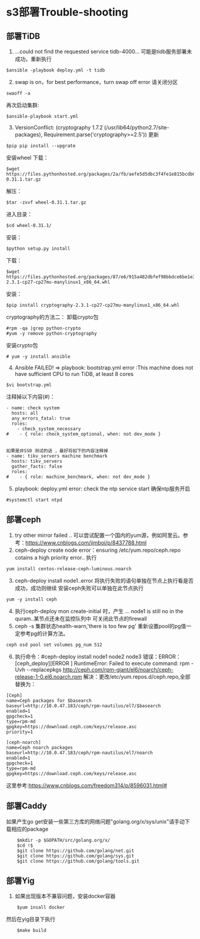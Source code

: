 # s3部署Trouble-shooting
## 部署TiDB
1. ...could not find the requested service tidb-4000...
可能是tidb服务部署未成功，重新执行
```
$ansible -playbook deploy.yml -t tidb
```
2. swap is on，for best performance，turn swap off error
请关闭分区
```
swaoff -a
```
再次启动集群:
```
$ansible-playbook start.yml
```
3. VersionConflict: (cryptography 1.7.2 (/usr/lib64/python2.7/site-packages), Requirement.parse('cryptography>=2.5'))
   更新
```
$pip pip install --upgrate
```
安装wheel
下载：
```
$wget https://files.pythonhosted.org/packages/2a/fb/aefe5d5dbc3f4fe1e815bcdb05cbaab19744d201bbc9b59cfa06ec7fc789/wheel-0.31.1.tar.gz
```
解压：
```
$tar -zxvf wheel-0.31.1.tar.gz
```
进入目录：
```
$cd wheel-0.31.1/
```
安装：
```
$python setup.py install
```
下载：
```
$wget https://files.pythonhosted.org/packages/87/e6/915a482dbfef98bbdce6be1e31825f591fc67038d4ee09864c1d2c3db371/cryptography-2.3.1-cp27-cp27mu-manylinux1_x86_64.whl
```
安装：
```
$pip install cryptography-2.3.1-cp27-cp27mu-manylinux1_x86_64.whl
```
cryptography的方法二： 
卸载crypto包
```
#rpm -qa |grep python-crypto
#yum -y remove python-cryptography
```
安装crypto包
```
# yum -y install ansible
```
4. Ansible FAILED! => playbook: bootstrap.yml error :This machine does not have sufficient CPU to run TiDB, at least 8 cores
```
$vi bootstrap.yml
```
注释掉以下内容(#)：
```
- name: check system
  hosts: all
  any_errors_fatal: true
  roles:
    - check_system_necessary
#    - { role: check_system_optional, when: not dev_mode }


如果是非SSD 测试的话 ，最好将如下的内容注释掉 
- name: tikv_servers machine benchmark
  hosts: tikv_servers
  gather_facts: false
  roles:
#    - { role: machine_benchmark, when: not dev_mode }
```
5. playbook: deploy.yml error: check the ntp service start
确保ntp服务开启
```
#systemctl start ntpd
```
## 部署ceph
1. try other mirror failed ..
可以尝试配置一个国内的yum源，例如阿里云。参考：https://www.cnblogs.com/jimboi/p/8437788.html
2. ceph-deploy create node error：ensuring /etc/yum.repo/ceph.repo cotains a high priority error..
执行
```
yum install centos-release-ceph-luminous.noarch
```
3. ceph-deploy install node1..error 
将执行失败的语句单独在节点上执行看是否成功，成功则继续
安装ceph失败可以单独在此节点执行
```
yum -y install ceph
```
4. 执行ceph-deploy mon create-initial 时，产生 ... node1 is still no in the quram..某节点还未在监控队列中
可关闭此节点的firewall
5. ceph -s 集群状态health-warn,'there is too few pg'
重新设置pool的pg值一定参考pg的计算方法。
```
ceph osd pool set volumes pg_num 512
```
6. 执行命令：#ceph-deploy install node1 node2 node3
错误：ERROR：[ceph_deploy][ERROR ] RuntimeError: Failed to execute command: rpm -Uvh --replacepkgs http://ceph.com/rpm-giant/el6/noarch/ceph-release-1-0.el6.noarch.rpm
解决：更改/etc/yum.repos.d/ceph.repo,全部替换为：
```
[Ceph]
name=Ceph packages for $basearch
baseurl=http://10.0.47.183/ceph/rpm-nautilus/el7/$basearch
enabled=1
gpgcheck=1
type=rpm-md
gpgkey=https://download.ceph.com/keys/release.asc
priority=1

[ceph-noarch]
name=Ceph noarch packages
baseurl=http://10.0.47.183/ceph/rpm-nautilus/el7/noarch       
enabled=1
gpgcheck=1
type=rpm-md
gpgkey=https://download.ceph.com/keys/release.asc
```
这里参考:https://www.cnblogs.com/freedom314/p/8596031.html#

## 部署Caddy
如果产生go get安装一些第三方库的网络问题"golang.org/x/sys/unix"请手动下载相应的package
```
    $mkdir -p $GOPATH/src/golang.org/x/
    $cd !$
    $git clone https://github.com/golang/net.git
    $git clone https://github.com/golang/sys.git
    $git clone https://github.com/golang/tools.git
```
## 部署Yig
1. 如果出现版本不兼容问题，安装docker容器
```
    $yum insall docker
```
然后在yig目录下执行
```
    $make build 
```
